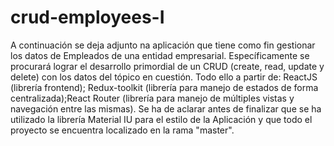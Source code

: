 # crud-employees-I
 A continuación se deja adjunto na aplicación que tiene como fin gestionar los datos de Empleados de una entidad empresarial. Específicamente se procurará lograr el desarrollo primordial de un CRUD (create, read, update y delete) con los datos del tópico en cuestión. Todo ello a partir de: ReactJS (librería frontend); Redux-toolkit (librería para manejo de estados de forma centralizada);React Router (librería para manejo de múltiples vistas y navegación entre las mismas). 
 Se ha de aclarar antes de finalizar que se ha utilizado la librería Material IU para el estilo de la Aplicación y que todo el proyecto se encuentra localizado en la rama "master". 

